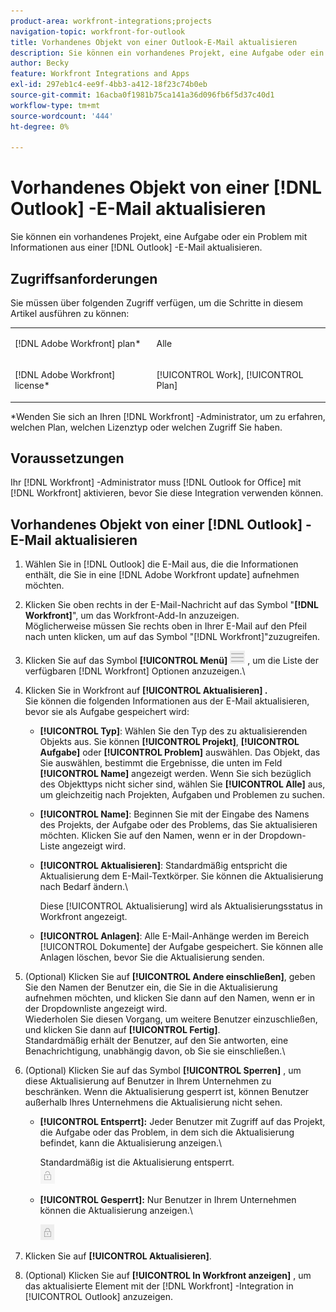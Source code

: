 ```yaml
---
product-area: workfront-integrations;projects
navigation-topic: workfront-for-outlook
title: Vorhandenes Objekt von einer Outlook-E-Mail aktualisieren
description: Sie können ein vorhandenes Projekt, eine Aufgabe oder ein Problem mit Informationen aus einer Outlook-E-Mail aktualisieren.
author: Becky
feature: Workfront Integrations and Apps
exl-id: 297eb1c4-ee9f-4bb3-a412-18f23c74b0eb
source-git-commit: 16acba0f1981b75ca141a36d096fb6f5d37c40d1
workflow-type: tm+mt
source-wordcount: '444'
ht-degree: 0%

---
```


# Vorhandenes Objekt von einer [!DNL Outlook] -E-Mail aktualisieren

Sie können ein vorhandenes Projekt, eine Aufgabe oder ein Problem mit Informationen aus einer [!DNL Outlook] -E-Mail aktualisieren.

## Zugriffsanforderungen

Sie müssen über folgenden Zugriff verfügen, um die Schritte in diesem Artikel ausführen zu können:

<table style="table-layout:auto"> 
 <col> 
 <col> 
 <tbody> 
  <tr> 
   <td role="rowheader">[!DNL Adobe Workfront] plan*</td> 
   <td> <p>Alle</p> </td> 
  </tr> 
  <tr> 
   <td role="rowheader">[!DNL Adobe Workfront] license*</td> 
   <td> <p>[!UICONTROL Work], [!UICONTROL Plan]</p> </td> 
  </tr> 
 </tbody> 
</table>

&#42;Wenden Sie sich an Ihren [!DNL Workfront] -Administrator, um zu erfahren, welchen Plan, welchen Lizenztyp oder welchen Zugriff Sie haben.

## Voraussetzungen

Ihr [!DNL Workfront] -Administrator muss [!DNL Outlook for Office] mit [!DNL Workfront] aktivieren, bevor Sie diese Integration verwenden können.

## Vorhandenes Objekt von einer [!DNL Outlook] -E-Mail aktualisieren

1. Wählen Sie in [!DNL Outlook] die E-Mail aus, die die Informationen enthält, die Sie in eine [!DNL Adobe Workfront update] aufnehmen möchten.
1. Klicken Sie oben rechts in der E-Mail-Nachricht auf das Symbol &quot;**[!DNL Workfront]**&quot;, um das Workfront-Add-In anzuzeigen.\
   Möglicherweise müssen Sie rechts oben in Ihrer E-Mail auf den Pfeil nach unten klicken, um auf das Symbol &quot;[!DNL Workfront]&quot;zuzugreifen.

1. Klicken Sie auf das Symbol **[!UICONTROL Menü]** ![o365_addin_menu_icon.png](assets/o365-addin-menu2-icon.png) , um die Liste der verfügbaren [!DNL Workfront] Optionen anzuzeigen.\


1. Klicken Sie in Workfront auf **[!UICONTROL Aktualisieren] .**\
   Sie können die folgenden Informationen aus der E-Mail aktualisieren, bevor sie als Aufgabe gespeichert wird:

   * **[!UICONTROL Typ]**: Wählen Sie den Typ des zu aktualisierenden Objekts aus. Sie können **[!UICONTROL Projekt]**, **[!UICONTROL Aufgabe]** oder **[!UICONTROL Problem]** auswählen. Das Objekt, das Sie auswählen, bestimmt die Ergebnisse, die unten im Feld **[!UICONTROL Name]** angezeigt werden. Wenn Sie sich bezüglich des Objekttyps nicht sicher sind, wählen Sie **[!UICONTROL Alle]** aus, um gleichzeitig nach Projekten, Aufgaben und Problemen zu suchen.

   * **[!UICONTROL Name]**: Beginnen Sie mit der Eingabe des Namens des Projekts, der Aufgabe oder des Problems, das Sie aktualisieren möchten. Klicken Sie auf den Namen, wenn er in der Dropdown-Liste angezeigt wird.
   * **[!UICONTROL Aktualisieren]**: Standardmäßig entspricht die Aktualisierung dem E-Mail-Textkörper. Sie können die Aktualisierung nach Bedarf ändern.\

     Diese [!UICONTROL Aktualisierung] wird als Aktualisierungsstatus in Workfront angezeigt.

   * **[!UICONTROL Anlagen]**: Alle E-Mail-Anhänge werden im Bereich [!UICONTROL Dokumente] der Aufgabe gespeichert. Sie können alle Anlagen löschen, bevor Sie die Aktualisierung senden.

1. (Optional) Klicken Sie auf **[!UICONTROL Andere einschließen]**, geben Sie den Namen der Benutzer ein, die Sie in die Aktualisierung aufnehmen möchten, und klicken Sie dann auf den Namen, wenn er in der Dropdownliste angezeigt wird.\
   Wiederholen Sie diesen Vorgang, um weitere Benutzer einzuschließen, und klicken Sie dann auf **[!UICONTROL Fertig]**.\
   Standardmäßig erhält der Benutzer, auf den Sie antworten, eine Benachrichtigung, unabhängig davon, ob Sie sie einschließen.\

1. (Optional) Klicken Sie auf das Symbol **[!UICONTROL Sperren]** , um diese Aktualisierung auf Benutzer in Ihrem Unternehmen zu beschränken. Wenn die Aktualisierung gesperrt ist, können Benutzer außerhalb Ihres Unternehmens die Aktualisierung nicht sehen.

   * **[!UICONTROL Entsperrt]:** Jeder Benutzer mit Zugriff auf das Projekt, die Aufgabe oder das Problem, in dem sich die Aktualisierung befindet, kann die Aktualisierung anzeigen.\

     Standardmäßig ist die Aktualisierung entsperrt.\
      ![o365_addin_unlock.png](assets/o365-addin-unlock.png)

   * **[!UICONTROL Gesperrt]:** Nur Benutzer in Ihrem Unternehmen können die Aktualisierung anzeigen.\

     ![o365_addin_lock.png](assets/o365-addin-lock.png)

1. Klicken Sie auf **[!UICONTROL Aktualisieren]**.
1. (Optional) Klicken Sie auf **[!UICONTROL In Workfront anzeigen]** , um das aktualisierte Element mit der [!DNL Workfront] -Integration in [!UICONTROL Outlook] anzuzeigen.
